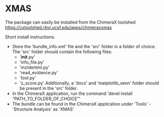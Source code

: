 # XMAS

The package can easily be installed from the ChimeraX toolshed
https://cxtoolshed.rbvi.ucsf.edu/apps/chimeraxxmas

Short install instructions:

- Store the 'bundle_info.xml' file and the 'src' folder in a folder of choice. The 'src' folder should contain the following files:
  - '__init__.py'
  - 'info_file.py'
  - 'mzidentml.py'
  - 'read_evidence.py'
  - 'tool.py'
  - 'z_score.py' 
  Additionally, a 'docs' and 'matplotlib_venn' folder should be present in the 'src' folder.
- In the ChimeraX application, run the command 'devel install “PATH_TO_FOLDER_OF_CHOICE”'
- The bundle can be found in the ChimeraX application under 'Tools' - 'Structure Analysis' as 'XMAS'
